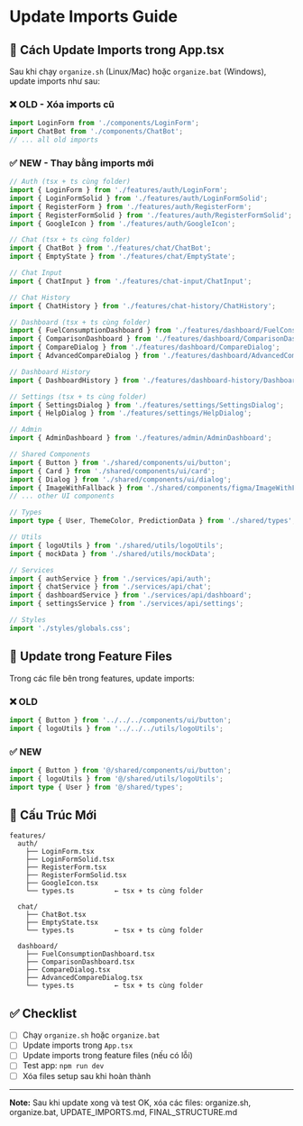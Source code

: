 # Update Imports Guide

## 🔄 Cách Update Imports trong App.tsx

Sau khi chạy `organize.sh` (Linux/Mac) hoặc `organize.bat` (Windows), update imports như sau:

### ❌ OLD - Xóa imports cũ
```typescript
import LoginForm from './components/LoginForm';
import ChatBot from './components/ChatBot';
// ... all old imports
```

### ✅ NEW - Thay bằng imports mới

```typescript
// Auth (tsx + ts cùng folder)
import { LoginForm } from './features/auth/LoginForm';
import { LoginFormSolid } from './features/auth/LoginFormSolid';
import { RegisterForm } from './features/auth/RegisterForm';
import { RegisterFormSolid } from './features/auth/RegisterFormSolid';
import { GoogleIcon } from './features/auth/GoogleIcon';

// Chat (tsx + ts cùng folder)
import { ChatBot } from './features/chat/ChatBot';
import { EmptyState } from './features/chat/EmptyState';

// Chat Input
import { ChatInput } from './features/chat-input/ChatInput';

// Chat History
import { ChatHistory } from './features/chat-history/ChatHistory';

// Dashboard (tsx + ts cùng folder)
import { FuelConsumptionDashboard } from './features/dashboard/FuelConsumptionDashboard';
import { ComparisonDashboard } from './features/dashboard/ComparisonDashboard';
import { CompareDialog } from './features/dashboard/CompareDialog';
import { AdvancedCompareDialog } from './features/dashboard/AdvancedCompareDialog';

// Dashboard History
import { DashboardHistory } from './features/dashboard-history/DashboardHistory';

// Settings (tsx + ts cùng folder)
import { SettingsDialog } from './features/settings/SettingsDialog';
import { HelpDialog } from './features/settings/HelpDialog';

// Admin
import { AdminDashboard } from './features/admin/AdminDashboard';

// Shared Components
import { Button } from './shared/components/ui/button';
import { Card } from './shared/components/ui/card';
import { Dialog } from './shared/components/ui/dialog';
import { ImageWithFallback } from './shared/components/figma/ImageWithFallback';
// ... other UI components

// Types
import type { User, ThemeColor, PredictionData } from './shared/types';

// Utils
import { logoUtils } from './shared/utils/logoUtils';
import { mockData } from './shared/utils/mockData';

// Services
import { authService } from './services/api/auth';
import { chatService } from './services/api/chat';
import { dashboardService } from './services/api/dashboard';
import { settingsService } from './services/api/settings';

// Styles
import './styles/globals.css';
```

## 📝 Update trong Feature Files

Trong các file bên trong features, update imports:

### ❌ OLD
```typescript
import { Button } from '../../../components/ui/button';
import { logoUtils } from '../../../utils/logoUtils';
```

### ✅ NEW  
```typescript
import { Button } from '@/shared/components/ui/button';
import { logoUtils } from '@/shared/utils/logoUtils';
import type { User } from '@/shared/types';
```

## 📁 Cấu Trúc Mới

```
features/
  auth/
    ├── LoginForm.tsx
    ├── LoginFormSolid.tsx
    ├── RegisterForm.tsx
    ├── RegisterFormSolid.tsx
    ├── GoogleIcon.tsx
    └── types.ts          ← tsx + ts cùng folder
  
  chat/
    ├── ChatBot.tsx
    ├── EmptyState.tsx
    └── types.ts          ← tsx + ts cùng folder
  
  dashboard/
    ├── FuelConsumptionDashboard.tsx
    ├── ComparisonDashboard.tsx
    ├── CompareDialog.tsx
    ├── AdvancedCompareDialog.tsx
    └── types.ts          ← tsx + ts cùng folder
```

## ✅ Checklist

- [ ] Chạy `organize.sh` hoặc `organize.bat`
- [ ] Update imports trong `App.tsx`
- [ ] Update imports trong feature files (nếu có lỗi)
- [ ] Test app: `npm run dev`
- [ ] Xóa files setup sau khi hoàn thành

---

**Note:** Sau khi update xong và test OK, xóa các files: organize.sh, organize.bat, UPDATE_IMPORTS.md, FINAL_STRUCTURE.md
